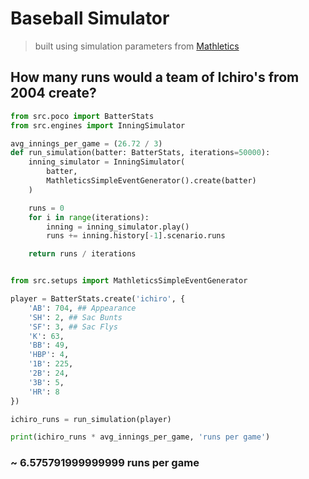 # Baseball Simulator

> built using simulation parameters from [Mathletics](https://www.amazon.com/Mathletics-Gamblers-Enthusiasts-Mathematics-Basketball/dp/0691154589/ref=sr_1_1?crid=Y0XZXKV75A5Y&keywords=matheletics&qid=1691059094&sprefix=mathletics%2Caps%2C125&sr=8-1)

## How many runs would a team of Ichiro's from 2004 create?

```python
from src.poco import BatterStats
from src.engines import InningSimulator

avg_innings_per_game = (26.72 / 3)
def run_simulation(batter: BatterStats, iterations=50000):
    inning_simulator = InningSimulator(
        batter,
        MathleticsSimpleEventGenerator().create(batter)
    )

    runs = 0
    for i in range(iterations):
        inning = inning_simulator.play()
        runs += inning.history[-1].scenario.runs

    return runs / iterations

```

```python

from src.setups import MathleticsSimpleEventGenerator

player = BatterStats.create('ichiro', {
    'AB': 704, ## Appearance
    'SH': 2, ## Sac Bunts
    'SF': 3, ## Sac Flys
    'K': 63,
    'BB': 49,
    'HBP': 4,
    '1B': 225,
    '2B': 24,
    '3B': 5,
    'HR': 8
})

ichiro_runs = run_simulation(player)

print(ichiro_runs * avg_innings_per_game, 'runs per game')
```

### ~ 6.575791999999999 runs per game
